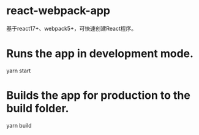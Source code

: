 # react-webpack-app
基于react17+、webpack5+，可快速创建React程序。

# Runs the app in development mode.
yarn start

# Builds the app for production to the build folder.
yarn build
